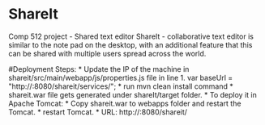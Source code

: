 # ShareIt
Comp 512 project - Shared text editor
ShareIt - collaborative text editor is similar to the note pad on the desktop, with an additional feature that this can be shared with multiple users spread across the world.

#Deployment Steps:
	*	Update the IP of the machine in shareit/src/main/webapp/js/properties.js file in line 1.
			var baseUrl = "http://<YOUR IP HERE>:8080/shareit/services/";
	* run mvn clean install command 
	* shareit.war file gets generated under shareIt/target folder.
	* To deploy it in Apache Tomcat:
		*	Copy shareit.war to webapps folder and restart the Tomcat.
		*	restart Tomcat.
		*	URL: http://<IP HERE>:8080/shareit/
